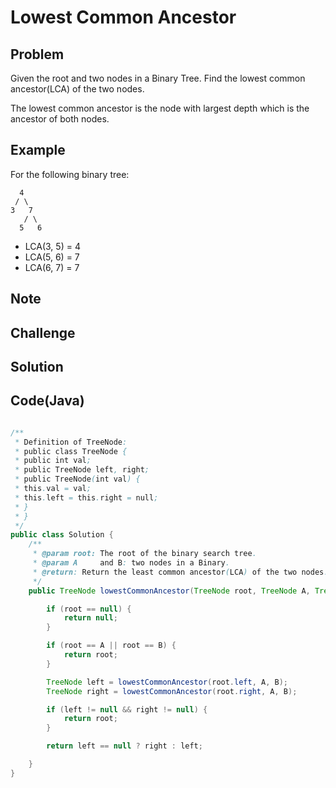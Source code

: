 Lowest Common Ancestor
===


Problem
-------

Given the root and two nodes in a Binary Tree. Find the lowest common ancestor(LCA) of the two nodes.

The lowest common ancestor is the node with largest depth which is the ancestor of both nodes.

Example
-------

For the following binary tree:

      4
     / \
    3   7
       / \
      5   6
  
- LCA(3, 5) = 4
- LCA(5, 6) = 7
- LCA(6, 7) = 7

Note
---------

Challenge
---------

Solution
--------



Code(Java)
----------

```java

/**
 * Definition of TreeNode:
 * public class TreeNode {
 * public int val;
 * public TreeNode left, right;
 * public TreeNode(int val) {
 * this.val = val;
 * this.left = this.right = null;
 * }
 * }
 */
public class Solution {
    /**
     * @param root: The root of the binary search tree.
     * @param A     and B: two nodes in a Binary.
     * @return: Return the least common ancestor(LCA) of the two nodes.
     */
    public TreeNode lowestCommonAncestor(TreeNode root, TreeNode A, TreeNode B) {

        if (root == null) {
            return null;
        }

        if (root == A || root == B) {
            return root;
        }

        TreeNode left = lowestCommonAncestor(root.left, A, B);
        TreeNode right = lowestCommonAncestor(root.right, A, B);

        if (left != null && right != null) {
            return root;
        }

        return left == null ? right : left;

    }
}
```